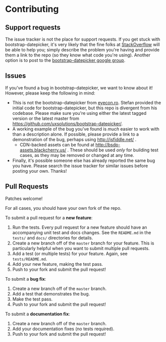 # Contributing

## Support requests

The issue tracker is not the place for support requests. If you get stuck with bootstrap-datepicker, it's very likely that the fine folks at [StackOverflow](http://stackoverflow.com/) will be able to help you; simply describe the problem you're having and provide them a link to the repo (so they know what code you're using). Another option is to post to the [bootstrap-datepicker google group](https://groups.google.com/group/bootstrap-datepicker).

## Issues

If you've found a bug in bootstrap-datepicker, we want to know about it! However, please keep the following in mind:

-   This is not the bootstrap-datepicker from [eyecon.ro](http://www.eyecon.ro/bootstrap-datepicker/). Stefan provided the initial code for bootstrap-datepicker, but this repo is divergent from his codebase. Please make sure you're using either the latest tagged version or the latest master from https://github.com/uxsolutions/bootstrap-datepicker/.
-   A working example of the bug you've found is _much_ easier to work with than a description alone. If possible, please provide a link to a demonstration of the bug, perhaps using http://jsfiddle.net/ .
    -   CDN-backed assets can be found at http://bsdp-assets.blackcherry.us/ . These should be used _only_ for building test cases, as they may be removed or changed at any time.
-   Finally, it's possible someone else has already reported the same bug you have. Please search the issue tracker for similar issues before posting your own. Thanks!

## Pull Requests

Patches welcome!

For all cases, you should have your own fork of the repo.

To submit a pull request for a **new feature**:

1. Run the tests. Every pull request for a new feature should have an accompanying unit test and docs changes. See the `README.md` in the `tests/` and `docs/` directories for details.
2. Create a new branch off of the `master` branch for your feature. This is particularly helpful when you want to submit multiple pull requests.
3. Add a test (or multiple tests) for your feature. Again, see `tests/README.md`.
4. Add your new feature, making the test pass.
5. Push to your fork and submit the pull request!

To submit a **bug fix**:

1. Create a new branch off of the `master` branch.
2. Add a test that demonstrates the bug.
3. Make the test pass.
4. Push to your fork and submit the pull request!

To submit a **documentation fix**:

1. Create a new branch off of the `master` branch.
2. Add your documentation fixes (no tests required).
3. Push to your fork and submit the pull request!
